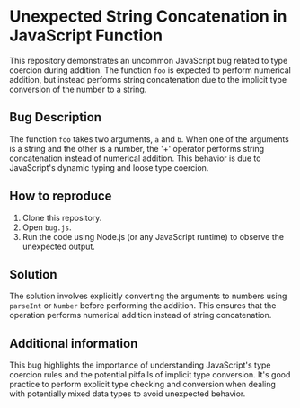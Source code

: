 # Unexpected String Concatenation in JavaScript Function
This repository demonstrates an uncommon JavaScript bug related to type coercion during addition. The function `foo` is expected to perform numerical addition, but instead performs string concatenation due to the implicit type conversion of the number to a string. 

## Bug Description
The function `foo` takes two arguments, `a` and `b`. When one of the arguments is a string and the other is a number, the '+' operator performs string concatenation instead of numerical addition. This behavior is due to JavaScript's dynamic typing and loose type coercion.

## How to reproduce
1. Clone this repository.
2. Open `bug.js`.
3. Run the code using Node.js (or any JavaScript runtime) to observe the unexpected output.

## Solution
The solution involves explicitly converting the arguments to numbers using `parseInt` or `Number` before performing the addition. This ensures that the operation performs numerical addition instead of string concatenation.

## Additional information
This bug highlights the importance of understanding JavaScript's type coercion rules and the potential pitfalls of implicit type conversion. It's good practice to perform explicit type checking and conversion when dealing with potentially mixed data types to avoid unexpected behavior. 